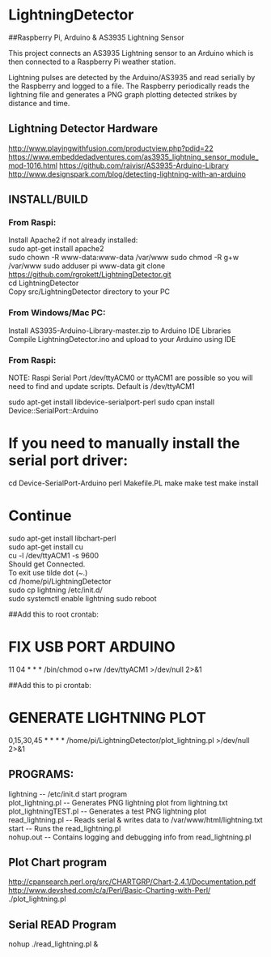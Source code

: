 # LightningDetector
##Raspberry Pi, Arduino &amp; AS3935 Lightning Sensor

This project connects an AS3935 Lightning sensor to an Arduino which is 
then connected to a Raspberry Pi weather station.

Lightning pulses are detected by the Arduino/AS3935 and read serially 
by the Raspberry and logged to a file. The Raspberry periodically reads
the lightning file and generates a PNG graph plotting detected strikes 
by distance and time.


## Lightning Detector Hardware
http://www.playingwithfusion.com/productview.php?pdid=22
https://www.embeddedadventures.com/as3935_lightning_sensor_module_mod-1016.html
https://github.com/raivisr/AS3935-Arduino-Library  
http://www.designspark.com/blog/detecting-lightning-with-an-arduino  
 

## INSTALL/BUILD
### From Raspi:
Install Apache2 if not already installed:  
sudo apt-get install apache2  
sudo chown -R www-data:www-data /var/www
sudo chmod -R g+w /var/www
sudo adduser pi www-data
git clone https://github.com/rgrokett/LightningDetector.git  
cd LightningDetector  
Copy src/LightningDetector directory to your PC   

### From Windows/Mac PC:
Install AS3935-Arduino-Library-master.zip to Arduino IDE Libraries  
Compile LightningDetector.ino and upload to your Arduino using IDE  
  
### From Raspi:
NOTE: Raspi Serial Port /dev/ttyACM0 or ttyACM1 are possible so you will need
to find and update scripts. Default is /dev/ttyACM1  

sudo apt-get install libdevice-serialport-perl
sudo cpan install Device::SerialPort::Arduino  

# If you need to manually install the serial port driver:
cd Device-SerialPort-Arduino
        perl Makefile.PL
        make
        make test
        make install
# Continue
sudo apt-get install libchart-perl  
sudo apt-get install cu  
cu -l /dev/ttyACM1 -s 9600  
Should get Connected.   
To exit use tilde dot (~.)  
cd /home/pi/LightningDetector  
sudo cp lightning /etc/init.d/  
sudo systemctl enable lightning
sudo reboot
 
##Add this to root crontab:
# FIX USB PORT ARDUINO  
11 04 * * * /bin/chmod o+rw /dev/ttyACM1 >/dev/null 2>&1  
  
##Add this to pi crontab:
# GENERATE LIGHTNING PLOT  
0,15,30,45 * * * * /home/pi/LightningDetector/plot_lightning.pl >/dev/null 2>&1  


## PROGRAMS:
lightning		-- /etc/init.d start program  
plot_lightning.pl	-- Generates PNG lightning plot from lightning.txt  
plot_lightningTEST.pl	-- Generates a test PNG lightning plot  
read_lightning.pl	-- Reads serial & writes data to /var/www/html/lightning.txt  
start			-- Runs the read_lightning.pl  
nohup.out		-- Contains logging and debugging info from read_lightning.pl  
  

## Plot Chart program
http://cpansearch.perl.org/src/CHARTGRP/Chart-2.4.1/Documentation.pdf  
http://www.devshed.com/c/a/Perl/Basic-Charting-with-Perl/  
./plot_lightning.pl  
 
## Serial READ Program
nohup ./read_lightning.pl & 


